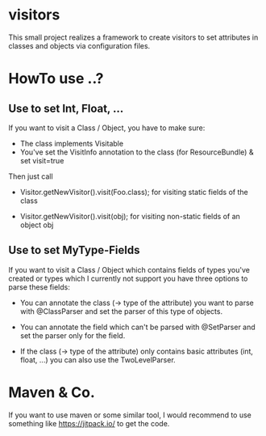 # visitors
This small project realizes a framework to create visitors to set attributes in classes and objects via configuration files.

# HowTo use ..?
## Use to set Int, Float, ...
If you want to visit a Class / Object, you have to make sure:
* The class implements Visitable
* You've set the VisitInfo annotation to the class (for ResourceBundle) & set visit=true

Then just call
* Visitor.getNewVisitor().visit(Foo.class); for visiting static fields of the class

* Visitor.getNewVisitor().visit(obj); for visiting non-static fields of an object obj

## Use to set MyType-Fields
If you want to visit a Class / Object which contains fields of types you've created or types which I currently not support you have three options to parse these fields:

* You can annotate the class (-> type of the attribute) you want to parse with @ClassParser and set the parser of this type of objects.

* You can annotate the field which can't be parsed with @SetParser and set the parser only for the field.

* If the class (-> type of the attribute) only contains basic attributes (int, float, ...) you can also use the TwoLevelParser.

# Maven & Co.
If you want to use maven or some similar tool, I would recommend to use something like https://jitpack.io/ to get the code.